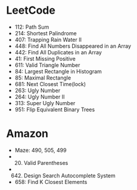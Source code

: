 # LeetCode
- 112: Path Sum
- 214: Shortest Palindrome
- 407: Trapping Rain Water II
- 448: Find All Numbers Disappeared in an Array
- 442: Find All Duplicates in an Array
- 41: First Missing Positive
- 611: Valid Triangle Number
- 84: Largest Rectangle in Histogram    
- 85: Maximal Rectangle    
- 681: Next Closest Time(lock)
- 263: Ugly Number 
- 264: Ugly Number II
- 313: Super Ugly Number
- 951: Flip Equivalent Binary Trees

# Amazon
- Maze: 490, 505, 499
- 20. Valid Parentheses
- 642. Design Search Autocomplete System
- 658: Find K Closest Elements

